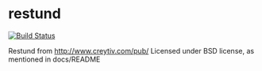 # restund
[![Build Status](https://travis-ci.org/ph4r05/restund.svg?branch=master)](https://travis-ci.org/ph4r05/restund)

Restund from http://www.creytiv.com/pub/
Licensed under BSD license, as mentioned in docs/README

